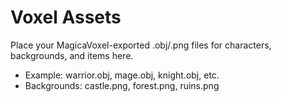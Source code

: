 # Voxel Assets

Place your MagicaVoxel-exported .obj/.png files for characters, backgrounds, and items here.

- Example: warrior.obj, mage.obj, knight.obj, etc.
- Backgrounds: castle.png, forest.png, ruins.png
